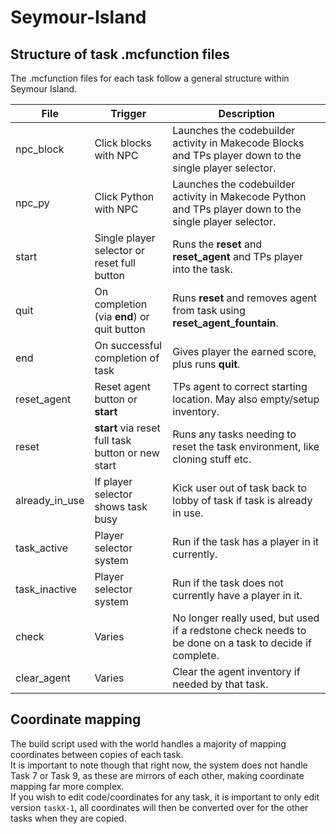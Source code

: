 # Seymour-Island

## Structure of task .mcfunction files

The .mcfunction files for each task follow a general structure within Seymour Island.   


| File | Trigger | Description |
| -- | -- | -- |
|npc_block|Click blocks with NPC|Launches the codebuilder activity in Makecode Blocks and TPs player down to the single player selector. |
|npc_py|Click Python with NPC|Launches the codebuilder activity in Makecode Python and TPs player down to the single player selector. |
| start | Single player selector or reset full button | Runs the **reset** and **reset_agent** and TPs player into the task. |
| quit | On completion (via **end**) or quit button | Runs **reset** and removes agent from task using **reset_agent_fountain**. |
| end | On successful completion of task | Gives player the earned score, plus runs **quit**. |
| reset_agent | Reset agent button or **start** | TPs agent to correct starting location. May also empty/setup inventory. |
| reset | **start** via reset full task button or new start | Runs any tasks needing to reset the task environment, like cloning stuff etc. |
| already_in_use | If player selector shows task busy | Kick user out of task back to lobby of task if task is already in use. |
| task_active | Player selector system | Run if the task has a player in it currently. |
| task_inactive | Player selector system | Run if the task does not currently have a player in it. |
| check | Varies | No longer really used, but used if a redstone check needs to be done on a task to decide if complete. |
| clear_agent | Varies | Clear the agent inventory if needed by that task. |

## Coordinate mapping
The build script used with the world handles a majority of mapping coordinates between copies of each task.   
It is important to note though that right now, the system does not handle Task 7 or Task 9, as these are mirrors of each other, making coordinate mapping far more complex.   
If you wish to edit code/coordinates for any task, it is important to only edit version `taskX-1`, all coordinates will then be converted over for the other tasks when they are copied.   
